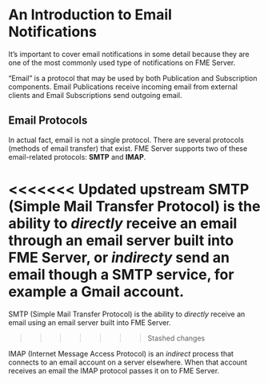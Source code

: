 # An Introduction to Email Notifications

It’s important to cover email notifications in some detail because they are one of the most commonly used type of notifications on FME Server.

“Email” is a protocol that may be used by both Publication and Subscription components. Email Publications receive incoming email from external clients and Email Subscriptions send outgoing email.


## Email Protocols ##

In actual fact, email is not a single protocol. There are several protocols (methods of email transfer) that exist. FME Server supports two of these email-related protocols: **SMTP** and **IMAP**.

<<<<<<< Updated upstream
SMTP (Simple Mail Transfer Protocol) is the ability to *directly* receive an email through an email server built into FME Server, or *indirecty* send an email though a SMTP service, for example a Gmail account.
=======
SMTP (Simple Mail Transfer Protocol) is the ability to *directly* receive an email using an email server built into FME Server.
>>>>>>> Stashed changes

IMAP (Internet Message Access Protocol) is an *indirect* process that connects to an email account on a server elsewhere. When that account receives an email the IMAP protocol passes it on to FME Server.
